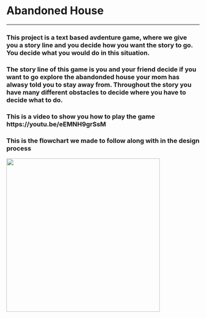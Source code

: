 # Abandoned House
<hr>
<h3>This project is a text based avdenture game, where we give you a story line and you decide how you want the story to go. You decide what you would do in this situation.</h3>
<h3>The story line of this game is you and your friend decide if you want to go explore the abandonded house your mom has alwasy told you to stay away from. Throughout the story you have many different obstacles to decide where you have to decide what to do.</h3>
 
<h3>This is a video to show you how to play the game https://youtu.be/eEMNH9grSsM</h3>

<h3> This is the flowchart we made to follow along with in the design process</h3>
<img src="AbandondedHouse.png" height = "400" width ="400">

 
